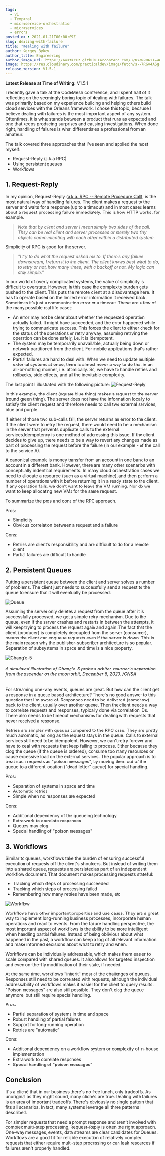 ```yaml
---
tags:
  - v1
  - Temporal
  - microservice-orchestration
  - microservices
  - errors
posted_on_: 2021-01-21T00:00:09Z
slug: dealing-with-failure
title: "Dealing with failure"
author: Sergey Bykov
author_title: Engineering
author_image_url: https://avatars2.githubusercontent.com/u/8248806?s=460&v=4
image: https://res.cloudinary.com/practicaldev/image/fetch/s--7RGv4ASg--/c_imagga_scale,f_auto,fl_progressive,h_420,q_auto,w_1000/https://dev-to-uploads.s3.amazonaws.com/i/u22ppsaodkhc3ekickb4.png
release_version: V1.5.1
---
```


<!--truncate-->

**Latest Release at Time of Writing:** V1.5.1

I recently gave a talk at the CodeMesh conference, and I spent half of it reflecting on the seemingly boring topic of dealing with failures. The talk was primarily based on my experience building and helping others build cloud services with the Orleans framework. I chose this topic, because I believe dealing with failures is the most important aspect of any system. Oftentimes, it is what stands between a product that runs as expected and one that keeps producing surprises and causing investigations. When done right, handling of failures is what differentiates a professional from an amateur.

The talk covered three approaches that I've seen and applied the most myself:

- Request-Reply (a.k.a RPC)
- Using persistent queues
- Workflows

## 1. Request-Reply

In my opinion, Request-Reply ([a.k.a. RPC -- Remote Procedure Call](https://en.wikipedia.org/wiki/Remote_procedure_call)), is the most natural way of handling failures. The client makes a request to the server and waits for a response (up to a timeout) and in most cases learns about a request processing failure immediately. This is how HTTP works, for example.

> _Note that by client and server I mean simply two sides of the call. They can be real client and server processes or merely two tiny objects communicating with each other within a distributed system._

Simplicity of RPC is good for the server.

> _"I try to do what the request asked me to. If there's any failure downstream, I return it to the client. The client knows best what to do, to retry or not, how many times, with a backoff or not. My logic can stay simple."_

In our world of overly complicated systems, the value of simplicity is difficult to overstate. However, in this case the complexity burden gets pushed to the client. This puts the remote client at a disadvantage here. It has to operate based on the limited error information it received back. Sometimes it’s just a communication error or a timeout. These are a few of the many possible real life cases:

- An error may not be clear about whether the requested operation actually failed. It might have succeeded, and the error happened while trying to communicate success. This forces the client to either check for the status of the operations or retry anyway, assuming retrying the operation can be done safely, i.e. it is idempotent.
- The system may be temporarily unavailable, actually being down or network partitioned from the client. For mobile applications that's rather expected.
- Partial failures are hard to deal with. When we need to update multiple external systems at once, there is almost never a way to do that in an all-or-nothing manner, i.e. atomically. So, we have to handle retries and rollbacks, side effects, and all the inevitable complexity.

The last point I illustrated with the following picture:
![Request-Reply](/img/dealing-failure/request-reply.png)

In this example, the client (square blue thing) makes a request to the server (round green thing). The server does not have the information locally to satisfy the client request and therefore needs to call two external services, blue and purple.

If either of those two sub-calls fail, the server returns an error to the client. If the client were to retry the request, there would need to be a mechanism in the server that prevents duplicate calls to the external services.Idempotency is one method of addressing this issue. If the client decides to give up, there needs to be a way to revert any changes made as part of processing the request before the failure (in our example - of the call to the service A).

A canonical example is money transfer from an account in one bank to an account in a different bank. However, there are many other scenarios with conceptually indentical requirements. In many cloud orchestration cases we need to allocate a resource (such as a virtual machine), and then perform a number of operations with it before returning it in a ready state to the client. If any operation fails, we don’t want to leave the VM running. Nor do we want to keep allocating new VMs for the same request.

To summarize the pros and cons of the RPC approach.

Pros:

- Simplicity
- Obvious correlation between a request and a failure

Cons:

- Retries are client's responsibility and are difficult to do for a remote client
- Partial failures are difficult to handle

## 2. Persistent Queues

Putting a persistent queue between the client and server solves a number of problems. The client just needs to successfully send a request to the queue to ensure that it will eventually be processed.

![Queue](/img/dealing-failure/queues.png)

Assuming the server only deletes a request from the queue after it is successfully processed, we get a simple retry mechanism. Due to the queue, even if the server crashes and restarts in between the attempts, it will keep trying to process the request again and again. The fact that the client (producer) is completely decoupled from the server (consumer), means the client can enqueue requests even if the server is down. This is the main reason why the publisher-subscriber architecture is so popular. Separation of subsystems in space and time is a nice property.

![Chang'e-5](/img/dealing-failure/moon-orbit.jpeg)

###### _A simulated illustration of Chang'e-5 probe's orbiter-returner's separation from the ascender on the moon orbit, December 6, 2020. /CNSA_

For streaming one-way events, queues are great. But how can the client get a response in a queue based architecture? There's no good answer to this question that I'm aware of. Responses need to be delivered (somehow) back to the client, usually over another queue. Then the client needs a way to correlate requests and responses, typically done via correlation IDs. There also needs to be timeout mechanisms for dealing with requests that never received a response.

Retries are simpler with queues compared to the RPC case. They are pretty much automatic, as long as the request stays in the queue. Calls to external services still need to be idempotent. However, we can't retry forever and have to deal with requests that keep failing to process. Either because they clog the queue (if the queue is ordered), consume too many resources or cause excessive load on the external services. The popular approach is to treat such requests as "poison messages", by moving them out of the queue to a different location ("dead letter" queue) for special handling.

Pros:

- Separation of systems in space and time
- Automatic retries
- Simple when no responses are expected

Cons:

- Additional dependency of the queueing technology
- Extra work to correlate responses
- Queues may clog
- Special handling of "poison messages"

## 3. Workflows

Similar to queues, workflows take the burden of ensuring successful execution of requests off the client's shoulders. But instead of writing them into a shared queue, requests are persisted as part of an independent workflow document. That document makes processing requests stateful:

- Tracking which steps of processing succeeded
- Tracking which steps of processing failed
- Remembering how many retries have been made, etc

![Workflow](/img/dealing-failure/workflows.png)

Workflows have other important properties and use cases. They are a great way to implement long-running business processes, incorporate human operations and react to events. From the failure handling perspective, the most important aspect of workflows is the ability to be more intelligent when handling partial failures. Instead of being oblivious about what happened in the past, a workflow can keep a log of all relevant information and make informed decisions about what to retry and when.

Workflows can be individually addressable, which makes them easier to scale compared with shared queues. It also allows for targeted inspection and even on-the-fly modification of their state, if needed.

At the same time, workflows "inherit" most of the challenges of queues. Responses still need to be correlated with requests, although the individual addressability of workflows makes it easier for the client to query results. "Poison messages" are also still possible. They don't clog the queue anymore, but still require special handling.

Pros:

- Partial separation of systems in time and space
- Robust handling of partial failures
- Support for long-running operation
- Retries are "automatic"

Cons:

- Additional dependency on a workflow system or complexity of in-house implementation
- Extra work to correlate responses
- Special handling of "poison messages"

## Conclusion

It's a cliché that in our business there's no free lunch, only tradeoffs. As unoriginal as they might sound, many clichés are true. Dealing with failures is an area of important tradeoffs. There's obviously no single pattern that fits all scenarios. In fact, many systems leverage all three patterns I described.

For simpler requests that need a prompt response and aren’t involved with complex multi-step processing, Request-Reply is often the right approach. One-way messages, events, data streams are clear candidates for Queues. Workflows are a good fit for reliable execution of relatively complex requests that either require multi-step processing or can leak resources if failures aren't properly handled.
